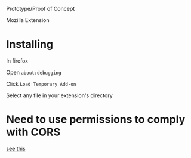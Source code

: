 Prototype/Proof of Concept

Mozilla Extension


# Installing

In firefox

Open `about:debugging`

Click `Load Temporary Add-on`

Select any file in your extension's directory



# Need to use permissions to comply with CORS


[see this](https://developer.mozilla.org/en-US/docs/Web/HTTP/CORS)